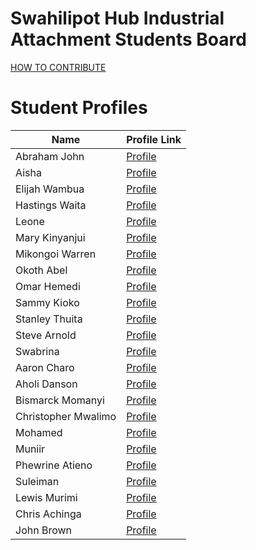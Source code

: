 # Swahilipot Hub Industrial Attachment Students Board

[HOW TO CONTRIBUTE](/contributions.md)

# Student Profiles

| Name                | Profile Link                               |
| ------------------- | ------------------------------------------ |
| Abraham John        | [Profile](src/ABRAHAM-JOHN-2023.md)        |
| Aisha               | [Profile](src/AISHA-2023.md)               |
| Elijah Wambua       | [Profile](src/Elijah-wambua-2023.md)       |
| Hastings Waita      | [Profile](src/Hastings-Waita-2023.md)      |
| Leone               | [Profile](src/LEONE-2023.md)               |
| Mary Kinyanjui      | [Profile](src/Mary-Kinyanjui-2023.md)      |
| Mikongoi Warren     | [Profile](src/Mikongoi-Warren-2023.md)     |
| Okoth Abel          | [Profile](src/Okothabel-2023.md)           |
| Omar Hemedi         | [Profile](src/Omar-Hemedi-2023.md)         |
| Sammy Kioko         | [Profile](src/Sammy-Kioko-2023.md)         |
| Stanley Thuita      | [Profile](src/Stanley-Thuita-2023.md)      |
| Steve Arnold        | [Profile](src/Steve_Arnold_2023.md)        |
| Swabrina            | [Profile](src/Swabrina-2023.md)            |
| Aaron Charo         | [Profile](src/aaron_charo_2023.md)         |
| Aholi Danson        | [Profile](src/aholi-danson-2023.md)        |
| Bismarck Momanyi    | [Profile](src/bismarckmomanyi-2023.md)     |
| Christopher Mwalimo | [Profile](src/christopher-mwalimo-2023.md) |
| Mohamed             | [Profile](src/mohamed-2023.md)             |
| Muniir              | [Profile](src/muniir2023.md)               |
| Phewrine Atieno     | [Profile](src/phewrine-atieno-2023.md)     |
| Suleiman            | [Profile](src/suleiman-2023.md)            |
| Lewis Murimi        | [Profile](src/lewis-murimi-2024.md)        |
| Chris Achinga       | [Profile](src/chris-achinga-2021.md)       |
| John Brown          | [Profile](src/John-Brown-2024.md)          |

